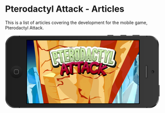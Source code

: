 Pterodactyl Attack - Articles
=============================

This is a list of articles covering the development for the mobile game,
Pterodactyl Attack.

![title](img/title.png)
